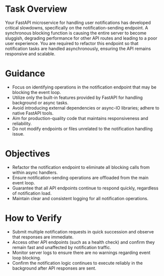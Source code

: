# Task Overview
Your FastAPI microservice for handling user notifications has developed critical slowdowns, specifically on the notification-sending endpoint. A synchronous blocking function is causing the entire server to become sluggish, degrading performance for other API routes and leading to a poor user experience. You are required to refactor this endpoint so that notification tasks are handled asynchronously, ensuring the API remains responsive and scalable.

# Guidance
- Focus on identifying operations in the notification endpoint that may be blocking the event loop.
- Utilize only the built-in features provided by FastAPI for handling background or async tasks.
- Avoid introducing external dependencies or async-IO libraries; adhere to native FastAPI tools.
- Aim for production-quality code that maintains responsiveness and reliability.
- Do not modify endpoints or files unrelated to the notification handling issue.

# Objectives
- Refactor the notification endpoint to eliminate all blocking calls from within async handlers.
- Ensure notification-sending operations are offloaded from the main event loop.
- Guarantee that all API endpoints continue to respond quickly, regardless of notification load.
- Maintain clear and consistent logging for all notification operations.

# How to Verify
- Submit multiple notification requests in quick succession and observe that responses are immediate.
- Access other API endpoints (such as a health check) and confirm they remain fast and unaffected by notification traffic.
- Monitor server logs to ensure there are no warnings regarding event loop blocking.
- Confirm the notification logic continues to execute reliably in the background after API responses are sent.
